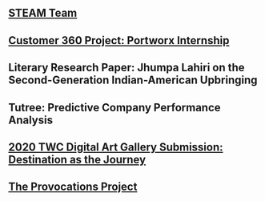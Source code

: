 <!--- For my projects -->
<!-- ---
layout: default
title: Projects
permalink: /projects/
--- -->

## [STEAM Team](steamteam)

## [Customer 360 Project: Portworx Internship](C360)

## Literary Research Paper: Jhumpa Lahiri on the Second-Generation Indian-American Upbringing

## Tutree: Predictive Company Performance Analysis

## [2020 TWC Digital Art Gallery Submission: Destination as the Journey](https://www.twcdigitalartgallery.com/gallery/shilpa)

## [The Provocations Project](provocationsproject)